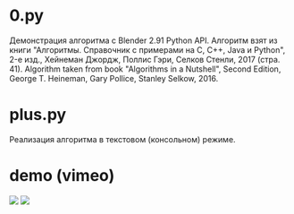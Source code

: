 # 0.py
Демонстрация алгоритма с Blender 2.91 Python API.
Алгоритм взят из книги "Алгоритмы. Справочник с примерами на C, C++, Java и Python", 2-е изд., Хейнеман Джордж, Поллис Гэри, Селков Стенли, 2017 (стра. 41).
Algorithm taken from book "Algorithms in a Nutshell", Second Edition, George T. Heineman, Gary Pollice, Stanley Selkow, 2016.

# plus.py
Реализация алгоритма в текстовом (консольном) режиме.

# demo (vimeo)
[![](//https://github.com/antonsrc/1_algorithm_demo_1/blob/main/out/preview.jpg?raw=true)](https://vimeo.com/559614923/)
![](//https://auctions.c.yimg.jp/images.auctions.yahoo.co.jp/image/dr000/auc0204/users/b637cf4897c5e51fd455158bd89b26338520f8b1/i-img900x1200-16187340405avu4y351066.jpg)

